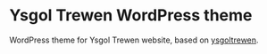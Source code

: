 Ysgol Trewen WordPress theme
===========

WordPress theme for Ysgol Trewen website, based on 
[ysgoltrewen](https://github.com/growdigital/ysgoltrewen).

